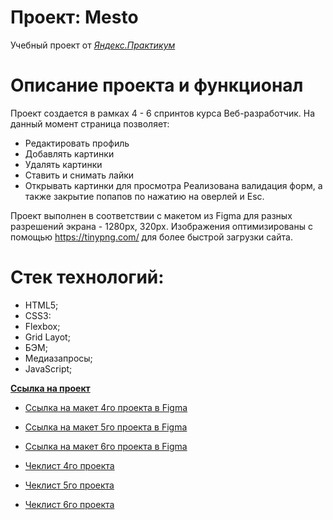 # Проект: Mesto
Учебный проект от [*Яндекс.Практикум*](https://practicum.yandex.ru/)

# Описание проекта и функционал
Проект создается в рамках 4 - 6 спринтов курса Веб-разработчик. 
На данный момент страница позволяет:
* Редактировать профиль
* Добавлять картинки
* Удалять картинки
* Ставить и снимать лайки
* Открывать картинки для просмотра
Реализована валидация форм, а также закрытие попапов по нажатию на оверлей и Esc.

Проект выполнен в соответствии с макетом из Figma для разных разрешений экрана - 1280px, 320px. Изображения оптимизированы с помощью https://tinypng.com/ для более быстрой загрузки сайта.

# Стек технологий:
* HTML5;
* CSS3:
* Flexbox;
* Grid Layot;
* БЭМ;
* Медиазапросы;
* JavaScript;

**[Ссылка на проект](https://smolskaia.github.io/mesto/)**


* [Ссылка на макет 4го проекта в Figma](https://www.figma.com/file/2cn9N9jSkmxD84oJik7xL7/JavaScript.-Sprint-4?node-id=0%3A1)
* [Ссылка на макет 5го проекта в Figma](https://www.figma.com/file/bjyvbKKJN2naO0ucURl2Z0/JavaScript.-Sprint-5?node-id=0%3A1&t=PrPnUojclPdvzqA4-0)
* [Ссылка на макет 6го проекта в Figma](https://www.figma.com/file/kRVLKwYG3d1HGLvh7JFWRT/JavaScript.-Sprint-6?node-id=1124%3A2&t=mDiiZ94UzFZdEAGE-0)


* [Чеклист 4го проекта](https://code.s3.yandex.net/web-developer/checklists-pdf/new-program/checklist-4.pdf)
* [Чеклист 5го проекта](https://code.s3.yandex.net/web-developer/checklists-pdf/new-program/checklist-5.pdf)
* [Чеклист 6го проекта](https://code.s3.yandex.net/web-developer/checklists-pdf/new-program/checklist-6.pdf)
